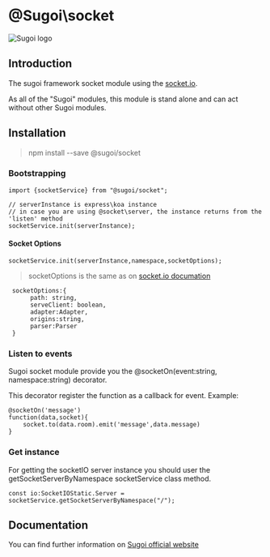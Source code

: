 # @Sugoi\socket

![Sugoi logo](../assets/logo_inverse.png)


## Introduction
The sugoi framework socket module using the [socket.io](https://www.npmjs.com/package/socket.io).

As all of the "Sugoi" modules, this module is stand alone and can act without other Sugoi modules.

## Installation

> npm install --save @sugoi/socket

### Bootstrapping

    import {socketService} from "@sugoi/socket";

    // serverInstance is express\koa instance
    // in case you are using @socket\server, the instance returns from the 'listen' method
    socketService.init(serverInstance);

#### Socket Options
    socketService.init(serverInstance,namespace,socketOptions);

> socketOptions is the same as on [socket.io documation](https://socket.io/docs/server-api/)

     socketOptions:{
          path: string,
          serveClient: boolean,
          adapter:Adapter,
          origins:string,
          parser:Parser
     }

### Listen to events

Sugoi socket module provide you the @socketOn(event:string, namespace:string) decorator.

This decorator register the function as a callback for event.
Example:

    @socketOn('message')
    function(data,socket){
        socket.to(data.room).emit('message',data.message)
    }


### Get instance

For getting the socketIO server instance you should user the getSocketServerByNamespace socketService class method.

    const io:SocketIOStatic.Server = socketService.getSocketServerByNamespace("/");

## Documentation

You can find further information on [Sugoi official website](http://www.sugoijs.com)